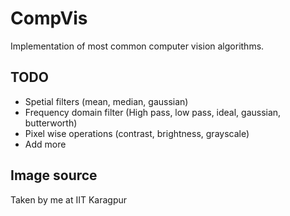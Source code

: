 # CompVis
Implementation of most common computer vision algorithms.


## TODO
* Spetial filters (mean, median, gaussian)
* Frequency domain filter (High pass, low pass, ideal, gaussian, butterworth)
* Pixel wise operations (contrast, brightness, grayscale)
* Add more


## Image source
Taken by me at IIT Karagpur